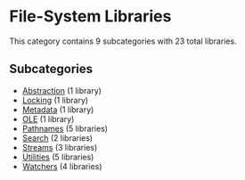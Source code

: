 # File-System Libraries

This category contains 9 subcategories with 23 total libraries.

## Subcategories

- [Abstraction](Abstraction.md) (1 library)
- [Locking](Locking.md) (1 library)
- [Metadata](Metadata.md) (1 library)
- [OLE](OLE.md) (1 library)
- [Pathnames](Pathnames.md) (5 libraries)
- [Search](Search.md) (2 libraries)
- [Streams](Streams.md) (3 libraries)
- [Utilities](Utilities.md) (5 libraries)
- [Watchers](Watchers.md) (4 libraries)
